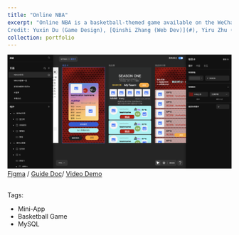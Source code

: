 ```yaml
---
title: "Online NBA"
excerpt: "Online NBA is a basketball-themed game available on the WeChat Mini-Program platform.<br><br>
Credit: Yuxin Du (Game Design), [Qinshi Zhang (Web Dev)](#), Yiru Zhu (Document)"
collection: portfolio
---
```

![showcase](./images/Mynba.png)
[Figma](https://www.figma.com/file/cCQOCH7DHpHGlc96fjbt1R/My-NBA?type=design&node-id=0%3A1&mode=design&t=ysyzXxwRVIxiSwNo-1) / [Guide Doc](https://x3jwserome.feishu.cn/mindnotes/JGmtbvCrFmVD8knLCIQcJFB4nqg?from=from_copylink)/ [Video Demo](https://drive.google.com/file/d/1vWfJGzW90GNjGZceKtLyTMvGLbHAOANz/view?usp=sharing)<br><br>

Tags:<br>
- Mini-App<br>
- Basketball Game<br>
- MySQL<br>
